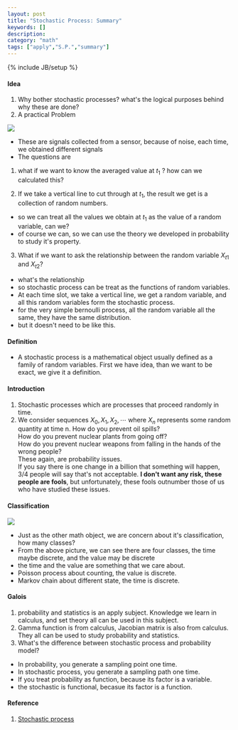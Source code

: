 ```yaml
---
layout: post
title: "Stochastic Process: Summary"
keywords: []
description: 
category: "math"
tags: ["apply","S.P.","summary"]
---
```

{% include JB/setup %}

#### Idea
1. Why bother stochastic processes? what's the logical purposes behind why these are done?
2. A practical Problem

<img src="{{IMAGE_PATH}}/math-apply-stochastic-process-summary-example.png"  />

- These are signals collected from a sensor, because of noise, each time, we obtained different signals
- The questions are

1. what if we want to know the averaged value at $t_1$ ? how can we calculated this?

2. If we take a vertical line to cut through at $t_1$, the result we get is a collection of random numbers.
- so we can treat all the values we obtain at $t_1$ as the value of  a random variable, can we?
- of course we can, so we can use the theory we developed in probability to study it's property.

3. What if we want to ask the relationship between the random variable $X_{t1}$ and $X_{t2}$?
- what's the relationship
- so stochastic process can be treat as the functions of random variables.
- At each time slot, we take a vertical line, we get a random variable, and all this random variables form the stochastic process.
- for the very simple bernoulli process, all the random variable all the same, they have the same distribution.
- but it doesn't need to be like this.


#### Definition
- A stochastic process is a mathematical object usually defined as a family of random variables.
First we have idea, than we want to be exact, we give it a definition.


#### Introduction
1. Stochastic processes which are processes that proceed randomly in time.
2. We consider sequences $X_0,X_1,X_2,\cdots$ where $X_n$ represents some random
   quantity at time n.
How do you prevent oil spills? <br />
How do you prevent nuclear plants from going off?<br />
How do you prevent nuclear weapons from falling in the hands of the wrong people?<br />
These again, are probability issues.<br />
If you say there is one change in a billion that something will happen, 3/4 people will say
that's not acceptable. **I don't want any risk, these people are fools**, but unfortunately,
these fools outnumber those of us who have studied these issues.


#### Classification

<img src="{{IMAGE_PATH}}/math-apply-stochastic-process-summary-classification.png"  />

- Just as the other math object, we are concern about it's classification, how many classes?
- From the above picture, we can see there are four classes, the time maybe discrete, and the value may be discrete
- the time and the value are something that we care about.
- Poisson process about counting, the value is discrete.
- Markov chain about different state, the time is discrete.




#### Galois
1. probability and statistics is an apply subject. Knowledge we learn in
   calculus, and set theory all can be used in this subject.
2. Gamma function is from calculus, Jacobian matrix is also from calculus. They
   all can be used to study probability and statistics.
3. What's the difference between stochastic process and probability model?
- In probability, you generate a sampling point one time.
- In stochastic process, you generate a sampling path one time.
- If you treat probability as function, because its factor is a variable.
- the stochastic is functional, becasue its factor is a function.


#### Reference
1. [Stochastic process](https://en.wikipedia.org/wiki/Stochastic_process)

